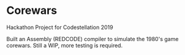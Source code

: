 # Corewars
Hackathon Project for Codestellation 2019

Built an Assembly (REDCODE) compiler to simulate the 1980's game corewars. 
Still a WIP, more testing is required. 

